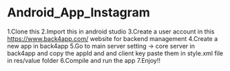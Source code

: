 # Android_App_Instagram
1.Clone this
2.Import this in android studio
3.Create a user account in this https://www.back4app.com/ website for backend management
4.Create a new app in back4app
5.Go to main server setting -> core server in back4app and copy the appId and and client key paste them in style.xml file in res/value folder
6.Compile and run the app
7.Enjoy!!

